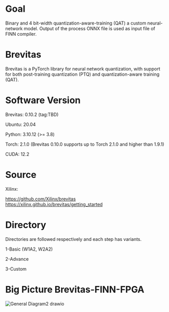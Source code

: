 # Goal

Binary and 4 bit-width quantization-aware-training (QAT) a custom neural-network model. Output of the process ONNX file is used as input file of FINN compiler.


# Brevitas

Brevitas is a PyTorch library for neural network quantization, with support for both post-training quantization (PTQ) and quantization-aware training (QAT).

# Software Version
Brevitas: 0.10.2 (tag:TBD)

Ubuntu: 20.04

Python: 3.10.12 (>= 3.8) 

Torch: 2.1.0 (Brevitas 0.10.0 supports up to Torch 2.1.0 and higher than 1.9.1)

CUDA: 12.2


# Source

Xilinx:  

https://github.com/Xilinx/brevitas  
https://xilinx.github.io/brevitas/getting_started

# Directory

Directories are followed respectively and each step has variants. 

1-Basic (W1A2, W2A2) 

2-Advance 

3-Custom 

# Big Picture Brevitas-FINN-FPGA

![General Diagram2 drawio](https://github.com/Ba1tu3han/Brevitas_Thesis/assets/29502318/528d0112-5921-4df7-b393-750e1c24635e)






